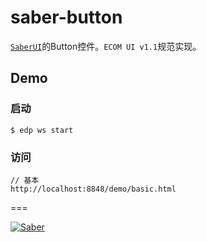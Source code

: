 # saber-button

[`SaberUI`](https://github.com/ecomfe/saber-ui)的Button控件。`ECOM UI v1.1`规范实现。


## Demo

### 启动

	$ edp ws start

### 访问
	
	// 基本
	http://localhost:8848/demo/basic.html


===

[![Saber](https://f.cloud.github.com/assets/157338/1485433/aeb5c72a-4714-11e3-87ae-7ef8ae66e605.png)](http://ecomfe.github.io/saber/)